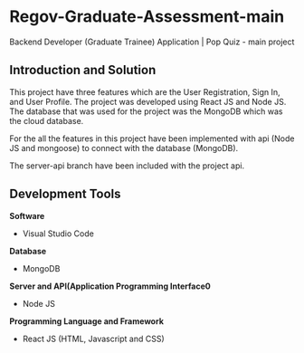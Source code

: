 # Regov-Graduate-Assessment-main 

Backend Developer (Graduate Trainee) Application | Pop Quiz - main project

## Introduction and Solution

This project have three features which are the User Registration, Sign In, and User Profile. The project was developed using React JS and Node JS. The database that was used for the project was the MongoDB which was the cloud database. 

For the all the features in this project have been implemented with api (Node JS and mongoose) to connect with the database (MongoDB).

The server-api branch have been included with the project api.

## Development Tools 

**Software** 
- Visual Studio Code

**Database**
- MongoDB

**Server and API(Application Programming Interface0**
- Node JS

**Programming Language and Framework**
- React JS (HTML, Javascript and CSS)




